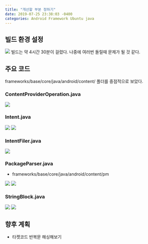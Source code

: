 ```yaml
---
title: "개선할 부분 정하기"
date: 2019-07-25 23:38:03 -0400
categories: Android Framework Ubuntu java
---
```


빌드 환경 설정
-------------
<img src="https://user-images.githubusercontent.com/48199401/61926154-64166080-afaa-11e9-889d-52860e01e9a0.PNG">
빌드는 약 4시간 30분이 걸렸다. 나중에 여러번 돌릴때 문제가 될 것 같다. 

주요 코드
-------------
frameworks/base/core/java/android/content/ 폴더를 중점적으로 보았다.

### ContentProviderOperation.java
<img src="https://user-images.githubusercontent.com/48199401/61926393-56ada600-afab-11e9-81de-d16c34f2df4e.PNG">

### Intent.java
<img src="https://user-images.githubusercontent.com/48199401/61926443-8c528f00-afab-11e9-955e-204ae4a889a9.PNG">
<img src="https://user-images.githubusercontent.com/48199401/61926446-8d83bc00-afab-11e9-8663-af8236d38e8b.PNG">

### IntentFiler.java
<img src="https://user-images.githubusercontent.com/48199401/61926498-bf951e00-afab-11e9-810d-95e9e94cc05a.PNG">

### PackageParser.java
* frameworks/base/core/java/android/content/pm
<img src="https://user-images.githubusercontent.com/48199401/61926549-f2d7ad00-afab-11e9-8efa-4051ada7b545.PNG">
<img src="https://user-images.githubusercontent.com/48199401/61926551-f408da00-afab-11e9-973b-1e03d4df3dbb.PNG">

### StringBlock.java
<img src="https://user-images.githubusercontent.com/48199401/61926614-40ecb080-afac-11e9-845e-01a7ae61773d.PNG">
<img src="https://user-images.githubusercontent.com/48199401/61926622-4a761880-afac-11e9-9974-7e203d87ef1c.PNG">

향후 계획
-------------
* 타켓코드 반복문 해싱해보기

